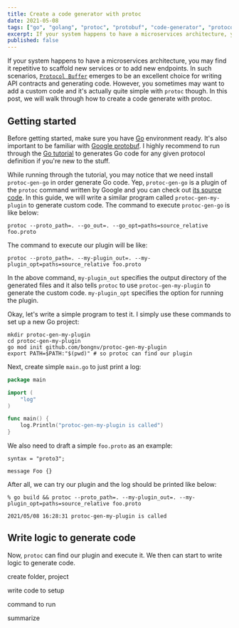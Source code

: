 ```yaml
---
title: Create a code generator with protoc
date: 2021-05-08
tags: ["go", "golang", "protoc", "protobuf", "code-generator", "protocol-buffer"]
excerpt: If your system happens to have a microservices architecture, you may find it repetitive to scaffold new services or to add new endpoints. In such scenarios, protobuf emerges to be an excellent choice for writing API contracts and generating code. However, you sometimes may want to add a custom code and it's actually quite simple with protoc though. In this post, we will walk through how to create a code generate with protoc.
published: false
---
```


If your system happens to have a microservices architecture, you may find it repetitive to scaffold new services or to add new endpoints. In such scenarios, [`Protocol Buffer`](https://developers.google.com/protocol-buffers/) emerges to be an excellent choice for writing API contracts and generating code. However, you sometimes may want to add a custom code and it's actually quite simple with `protoc` though. In this post, we will walk through how to create a code generate with protoc.

## Getting started

Before getting started, make sure you have [Go](https://golang.org/doc/install) environment ready. It's also important to be familiar with [Google protobuf](https://developers.google.com/protocol-buffers/). I highly recommend to run through the [Go tutorial](https://developers.google.com/protocol-buffers/docs/gotutorial) to generates Go code for any given protocol definition if you're new to the stuff.

While running through the tutorial, you may notice that we need install `protoc-gen-go` in order generate Go code. Yep, `protoc-gen-go` is a plugin of the `protoc` command written by Google and you can check out [its source code](https://github.com/golang/protobuf/blob/master/protoc-gen-go/main.go). In this guide, we will write a similar program called `protoc-gen-my-plugin` to generate custom code. The command to execute `protoc-gen-go` is like below:
```shell
protoc --proto_path=. --go_out=. --go_opt=paths=source_relative foo.proto
```

The command to execute our plugin will be like:

```shell
protoc --proto_path=. --my-plugin_out=. --my-plugin_opt=paths=source_relative foo.proto
```
In the above command, `my-plugin_out` specifies the output directory of the generated files and it also tells `protoc` to use `protoc-gen-my-plugin` to generate the custom code. `my-plugin_opt` specifies the option for running the plugin. 

Okay, let's write a simple program to test it. I simply use these commands to set up a new Go project:
```shell
mkdir protoc-gen-my-plugin
cd protoc-gen-my-plugin
go mod init github.com/bongnv/protoc-gen-my-plugin
export PATH=$PATH:"$(pwd)" # so protoc can find our plugin
```

Next, create simple `main.go` to just print a log:

```go
package main

import (
	"log"
)

func main() {
	log.Println("protoc-gen-my-plugin is called")
}
```

We also need to draft a simple `foo.proto` as an example:

```
syntax = "proto3";

message Foo {}
```
After all, we can try our plugin and the log should be printed like below:
```shell
% go build && protoc --proto_path=. --my-plugin_out=. --my-plugin_opt=paths=source_relative foo.proto

2021/05/08 16:28:31 protoc-gen-my-plugin is called
```

## Write logic to generate code

Now, `protoc` can find our plugin and execute it. We then can start to write logic to generate code.

create folder, project

write code to setup

command to run

summarize